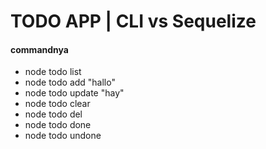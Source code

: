 # TODO APP | CLI vs Sequelize

#### commandnya
* node todo list
* node todo add "hallo"
* node todo update <id> "hay"
* node todo clear 
* node todo del <id>
* node todo done <id>
* node todo undone <id> 

